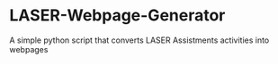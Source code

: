 # LASER-Webpage-Generator
A simple python script that converts LASER Assistments activities into webpages
